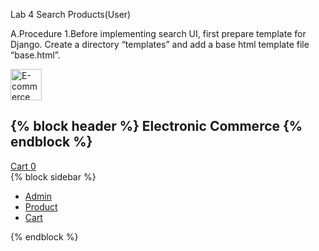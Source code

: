 Lab 4 
Search Products(User)

A.Procedure
1.Before implementing search UI, first prepare template for Django. Create a directory “templates” and add a base html template file “base.html”.

<!DOCTYPE html>
<html lang="en">
<head>
<link rel="stylesheet"
href="https://stackpath.bootstrapcdn.com/bootstrap/4.5.2/css/bootstrap.min.css"/>
<script src="https://code.jquery.com/jquery-3.5.1.slim.min.js"></script>
<script src="https://stackpath.bootstrapcdn.com/bootstrap/4.5.2/js/bootstrap.min.js"></script>
<link rel="stylesheet" href="https://stackpath.bootstrapcdn.com/fontawesome/4.7.0/css/font-awesome.min.css" />
<title>{% block title %} Electronics Commerce {% endblock %}</title>
<style type="text/css">
    .min-h-100 { min-height: 100%; }
</style>
</head>
<body>
<div class="row">
<div id="header" class="bg-info col-sm-12 col-md-12 col-lg-12">
<div class="row">
<div class="col-sm-4 col-md-4 col-lg-4">
<img src="https://img.favpng.com/23/7/24/logo-e-commercedigital-
marketing-brand-trade-png-favpng-xTcxcPuHCYQBUh9P8q30ETQji.jpg" alt="E-commerce Logo" style="height:50px; width:auto;" />
</div>
<div class="col-sm-7 col-md-7 col-lg-7">
<h2>
{% block header %} Electronic Commerce {% endblock %}
</h2>
</div>
<div class="col-sm-1 col-md-1 col-lg-1">
<a class="btn btn-success btn-sm ml-3" href="#cart-model"
data-toggle="modal">
<span>Cart</span>
<span class="badge badge-light">
<label id="cart_qty">0</label>
</span>
</a>
</div>
</div>
</div>
</div>
<div class="row">
<div id="sidebar" class="min-h-100 min-h-800 bg-light border col-sm-3 col-md-3 col-lg-3">
{% block sidebar %}
<ul>
<li><a href="/admin/"><i class="fa fa-user" ariahidden="true"></i> Admin</a></li>
<li><a href="/"><i class="fa fa-search" aria-hidden="true"></i>Product</a></li>
<li><a href="/cart/"><i class="fa fa-shopping-cart" ariahidden="true"></i> Cart</a></li>
</ul>
{% endblock %}
</div>
<div id="content" class="min-h-100 bg-light col-sm-9 col-md-9 col-lg-9">
{% block content %}{% endblock %}
</div>
</div>
</body>
</html>

2.To ensure that the “templates/base.html” is available globally, adjust the TEMPLATES/DIRS setting. Go to “settings.py” and make the following adjustment.

TEMPLATES = [
{
'BACKEND': 'django.template.backends.django.DjangoTemplates',
'DIRS': [BASE_DIR / 'templates'],

3.Inside “product_module”, create a directory “templates”. Note that this “templates” folder is different from Step #1. Create a html “index.html”

{% extends "base.html" %}
{% block title %} Search {% endblock %}
{% block header %} Search Product {% endblock %}
{% block content %}
<!--Navbar-->
<nav class="navbar navbar-expand-lg">
<div>
<!-- Links -->
<ul class="navbar-nav mr-auto">
<li class="nav-item active">
<a class="nav-link text-dark" href="/ ">All</a>
</li>
{% for category in categories %}
<li class="nav-item">
<a class="nav-link text-dark"
href="/?category={{category.id}}">{{category.name}}</a>
</li>
{% endfor %}
{% for brand in brands %}
<li class="nav-item">
<a class="nav-link text-dark"
href="/?brand={{brand.id}}">{{brand.name}}</a>
</li>
{% endfor %}
</ul>
<!-- Links -->
</div>
<div>
<form class="form-inline" method="POST">
{% csrf_token %}
<div>
<input name="query" class="form-control" type="text"
placeholder="Search/enter price-range" aria-label="Search"
value="{{search_query}}">
</div>
</form>
</div>
</nav>
<!--/.Navbar-->
{% for product in products %}
<div class="row border bg-light">
<div class="col-md-4">
<div class="text-center">
<img src="{{ product.image_url }}" style="height:200px;
width:auto;" alt="{{ product.name }}">
</div>
</div>
<div class="col-md-3">
<span class="btn btn-danger disabled">{{ product.brand.name
}}</span>
<span class="btn btn-info disabled">{{ product.category.name
}}</span>
<h3>{{ product.name }}</h3>
<h4 class="bold text-secondary">
<strong>NRs. {{ product.price }}</strong>
</h4>
<form class="d-flex" action="/cart" method="GET">
<!-- Default input -->
<input type="hidden" name="id" value="{{product.id}}" />
<input type="number" name="qty" value="1" arialabel="Search" class="form-control" style="width: 100px">
<button id="btn-add-to-cart" class="btn btn-primary btn-md" type="submit" data-toggle="modal" data-target="#cart-model"><i class="fa fashopping-cart" aria-hidden="true"></i> Add to cart</button>
</form>
</div>
<div class="col-md-5">
<table class="table table-sm">
<tr>
<td>Available Quantity</td>
<td>{{product.quantity}}</td>
</tr>
<tr>
<td>Color Code</td>
<td><div style="height: 25px; width: 25px; background-color:{{ product.color_code }};"></div></td>
</tr>
<tr>
<td>Brand</td>
<td>{{ product.brand.name }}</td>
</tr>
<tr>
<td>Category</td>
<td>{{ product.category.name }}</td>
</tr>
<tr>
<td>Registered On</td>
<td>{{ product.registered_on }}</td>
</tr>
<tr>
<td>Is Active</td>
<td>
{% if product.is_active %}
<input type="checkbox" checked />
{% else %}
<input type="checkbox" />
{% endif %}
</td>
</tr>
</table>
</div>
</div>
{% endfor %}
{% endblock %}

4.From the project “product_module” open “views.py” and add the code as below for search operation (GET and POST).

from django.db.models import Q
from .models import Product, Brand, Category
...
def index(request):
    if request.method == "GET":
        category_id = request.GET.get("category")
        brand_id = request.GET.get("brand")
        if category_id:
        filter_query = Q(category__id=category_id)
        products = Product.objects.filter(filter_query)
        elif brand_id:
        filter_query = Q(brand__id=brand_id)
        products = Product.objects.filter(filter_query)
        else:
        products = Product.objects.all()

        categories = Category.objects.all() 
        brands = Brand.objects.all()
        context = {
                'products': products,
                'categories': categories,
                'brands': brands,
                'search_query': '',
            }
        return render(request, 'index.html', context)
    elif request.method == "POST":
        q = request.POST.get("query")
        if "-" in q:
            price_values = q.split("-")
            filter_query = Q(price__gte=price_values[0]) & Q(price__lte=price_values[1])
        else:
            filter_query = Q(name__icontains=q) | Q(price__icontains=q) | Q(brand__name__icontains=q)
            products = Product.objects.filter(filter_query)
            categories = Category.objects.all()
            brands = Brand.objects.all()
            context = {
                    'products': products,
                    'categories': categories,
                    'brands': brands,
                    'search_query': q,
                }
            return render(request, 'index.html', context)

5.In “product_module” create a file for “urls.py” and add the URL routing config.
from django.urls import path
from .views import index
    urlpatterns = [
        path('', index),
    ]

6.In “ecommerce_yourname > urls.py”, include “product_module.urls”
from django.contrib import admin
from django.urls import path, include
urlpatterns = [
    path('admin/', admin.site.urls),
    path('', include('product_module.urls')),
]

7.Run the project and navigate to admin to check the result.
    python manage.py runserver

8.Go to browser and navigate your project url.
a.In browser, open 'http://127.0.0.1:8000/admin' for admin interface
b.Add records for brands, categories and products.
c.In browser, open 'http://127.0.0.1:8000 for user interfrace (search)
d.Perform various combination for search operation


B.Conclusion:
    Hence Lab 4 helps in searching products(User)